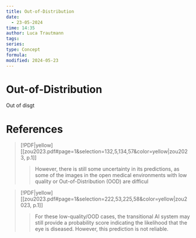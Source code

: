 ```yaml
---
title: Out-of-Distribution
date:
  - 23-05-2024
time: 14:35
author: Luca Trautmann
tags: 
series: 
type: Concept
formula: 
modified: 2024-05-23
---
```

# Out-of-Distribution

Out of disgt


# References

> [!PDF|yellow] [[zou2023.pdf#page=1&selection=132,5,134,57&color=yellow|zou2023, p.1]]
> > However, there is still some uncertainty in its predictions, as some of the images in the open medical environments with low quality or Out-of-Distribution (OOD) are difficul

> [!PDF|yellow] [[zou2023.pdf#page=1&selection=222,53,225,58&color=yellow|zou2023, p.1]]
> > For these low-quality/OOD cases, the transitional AI system may still provide a probability score indicating the likelihood that the eye is diseased. However, this prediction is not reliable.

